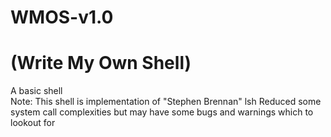 # WMOS-v1.0
# (Write My Own Shell)
A basic shell <br>
Note: This shell is implementation of "Stephen Brennan" lsh
Reduced some system call complexities but may have some bugs and warnings which to lookout for  
